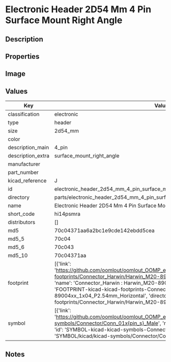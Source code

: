 # Electronic Header 2D54 Mm 4 Pin Surface Mount Right Angle

## Description

## Properties


## Image


## Values

| Key | Value |
| --- | --- |
| classification | electronic |
| type | header |
| size | 2d54_mm |
| color |  |
| description_main | 4_pin |
| description_extra | surface_mount_right_angle |
| manufacturer |  |
| part_number |  |
| kicad_reference | J |
| id | electronic_header_2d54_mm_4_pin_surface_mount_right_angle |
| directory | parts/electronic_header_2d54_mm_4_pin_surface_mount_right_angle |
| name | Electronic Header 2D54 Mm 4 Pin Surface Mount Right Angle |
| short_code | hi14psmra |
| distributors | [] |
| md5 | 70c04371aa6a2bc1e9cde142ebdd5cea |
| md5_5 | 70c04 |
| md5_6 | 70c043 |
| md5_10 | 70c04371aa |
| footprint | [{'link': 'https://github.com/oomlout/oomlout_OOMP_eda_V2/tree/main/FOOTPRINT/kicad/kicad-footprints/Connector_Harwin/Harwin_M20-89004xx_1x04_P2.54mm_Horizontal', 'name': 'Connector_Harwin : Harwin_M20-89004xx_1x04_P2.54mm_Horizontal', 'id': 'FOOTPRINT-kicad-kicad-footprints-Connector_Harwin-Harwin_M20-89004xx_1x04_P2.54mm_Horizontal', 'directory': 'FOOTPRINT/kicad/kicad-footprints/Connector_Harwin/Harwin_M20-89004xx_1x04_P2.54mm_Horizontal/'}] |
| symbol | [{'link': 'https://github.com/oomlout/oomlout_OOMP_eda_V2/tree/main/SYMBOL/kicad/kicad-symbols/Connector/Conn_01x{pin_s}_Male', 'name': 'Connector : Conn_01x04_Male', 'id': 'SYMBOL-kicad-kicad-symbols-Connector-Conn_01x04_Male', 'directory': 'SYMBOL/kicad/kicad-symbols/Connector/Conn_01x04_Male/'}] |

## Notes


